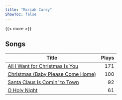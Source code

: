 ```yaml
---
title: "Mariah Carey"
ShowToc: false
---
```


{{< more >}}

## Songs
Title | Plays 
----- | -----: 
[All I Want for Christmas Is You](/songs/all-i-want-for-christmas-is-you) | 171
[Christmas (Baby Please Come Home)](/songs/christmas-baby-please-come-home) | 100
[Santa Claus Is Comin' to Town](/songs/santa-claus-is-comin-to-town) | 92
[O Holy Night](/songs/o-holy-night) | 61

